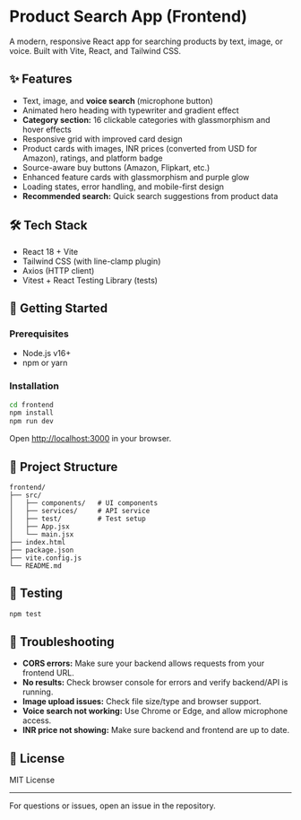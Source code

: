 # Product Search App (Frontend)

A modern, responsive React app for searching products by text, image, or voice. Built with Vite, React, and Tailwind CSS.

## ✨ Features
- Text, image, and **voice search** (microphone button)
- Animated hero heading with typewriter and gradient effect
- **Category section:** 16 clickable categories with glassmorphism and hover effects
- Responsive grid with improved card design
- Product cards with images, INR prices (converted from USD for Amazon), ratings, and platform badge
- Source-aware buy buttons (Amazon, Flipkart, etc.)
- Enhanced feature cards with glassmorphism and purple glow
- Loading states, error handling, and mobile-first design
- **Recommended search:** Quick search suggestions from product data

## 🛠️ Tech Stack
- React 18 + Vite
- Tailwind CSS (with line-clamp plugin)
- Axios (HTTP client)
- Vitest + React Testing Library (tests)

## 🚀 Getting Started

### Prerequisites
- Node.js v16+
- npm or yarn

### Installation
```bash
cd frontend
npm install
npm run dev
```
Open [http://localhost:3000](http://localhost:3000) in your browser.

## 📁 Project Structure
```
frontend/
├── src/
│   ├── components/   # UI components
│   ├── services/     # API service
│   ├── test/         # Test setup
│   ├── App.jsx
│   └── main.jsx
├── index.html
├── package.json
├── vite.config.js
└── README.md
```

## 🧪 Testing
```bash
npm test
```

## 🐞 Troubleshooting
- **CORS errors:** Make sure your backend allows requests from your frontend URL.
- **No results:** Check browser console for errors and verify backend/API is running.
- **Image upload issues:** Check file size/type and browser support.
- **Voice search not working:** Use Chrome or Edge, and allow microphone access.
- **INR price not showing:** Make sure backend and frontend are up to date.

## 📄 License
MIT License

---
For questions or issues, open an issue in the repository. 
